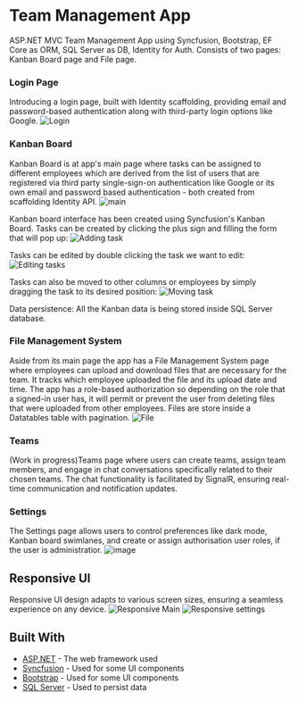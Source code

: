# Team Management App

ASP.NET MVC Team Management App using Syncfusion, Bootstrap, EF Core as ORM, SQL Server as DB, Identity for Auth. Consists of two pages: Kanban Board page and File page.

### Login Page
Introducing a login page, built with Identity scaffolding, providing email and password-based authentication along with third-party login options like Google.
![Login](https://github.com/stefank1995/team-management-app/assets/132662524/93872f9a-03fe-4958-a815-ceeb4a3c7202)

### Kanban Board
Kanban Board is at app's main page where tasks can be assigned to different employees which are derived from the list of users that are registered via third party single-sign-on authentication like Google or its own email and password based authentication - both created from scaffolding Identity API.
![main](https://github.com/stefank1995/team-management-app/assets/132662524/47fd9dd1-ebdd-403e-8938-2a1583117949)


Kanban board interface has been created using Syncfusion's Kanban Board. Tasks can be created by clicking the plus sign and filling the form that will pop up:
![Adding task](https://github.com/stefank1995/team-management-app/assets/132662524/69776d0d-3cf2-4145-94cb-aecf32beba2b)

Tasks can be edited by double clicking the task we want to edit:
![Editing tasks](https://github.com/stefank1995/team-management-app/assets/132662524/f8c0694e-c49e-4274-81d4-eeecc804ca9c)


Tasks can also be moved to other columns or employees by simply dragging the task to its desired position:
![Moving task](https://github.com/stefank1995/team-management-app/assets/132662524/b29da5b0-258c-4cc7-8c77-c6a325bca139)

Data persistence: All the Kanban data is being stored inside SQL Server database.

### File Management System
Aside from its main page the app has a File Management System page where employees can upload and download files that are necessary for the team. It tracks which employee uploaded the file and its upload date and time. The app has a role-based authorization so depending on the role that a signed-in user has, it will permit or prevent the user from deleting files that were uploaded from other employees. Files are store inside a Datatables table with pagination.
![File](https://github.com/stefank1995/team-management-app/assets/132662524/657c250b-5696-4f5c-b3b8-01bb5aa67e7b)

### Teams
(Work in progress)Teams page where users can create teams, assign team members, and engage in chat conversations specifically related to their chosen teams. The chat functionality is facilitated by SignalR, ensuring real-time communication and notification updates.

### Settings
The Settings page allows users to control preferences like dark mode, Kanban board swimlanes, and create or assign authorisation user roles, if the user is administratior.
![image](https://github.com/stefank1995/team-management-app/assets/132662524/3ef78f21-d3c3-4778-a14d-bde4cc097267)

## Responsive UI
Responsive UI design adapts to various screen sizes, ensuring a seamless experience on any device.
![Responsive Main](https://github.com/stefank1995/team-management-app/assets/132662524/097bdda3-3282-43d7-8168-e59dd298b9a4)
![Responsive settings](https://github.com/stefank1995/team-management-app/assets/132662524/19ea3773-657f-4af8-8dcb-73cc2509bfaf)

## Built With

* [ASP.NET](https://dotnet.microsoft.com/en-us/apps/aspnet) - The web framework used
* [Syncfusion](https://www.syncfusion.com/) - Used for some UI components
* [Bootstrap](https://getbootstrap.com/) - Used for some UI components
* [SQL Server](https://www.microsoft.com/en-us/sql-server/sql-server-downloads) - Used to persist data




